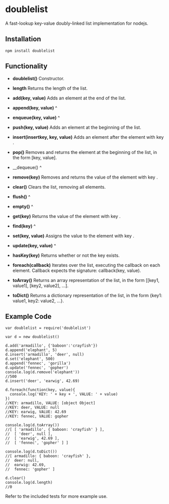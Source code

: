 # doublelist
A fast-lookup key-value doubly-linked list implementation for nodejs.

## Installation

    npm install doublelist

## Functionality

* __doublelist()__                      Constructor.

* __length__                            Returns the length of the list.

* __add(key, value)__                   Adds an element at the end of the list.
* __append(key, value)__                ^
* __enqueue(key, value)__               ^
* __push(key, value)__                  Adds an element at the beginning of the list.
* __insert(insertkey, key, value)__     Adds an element after the element with key <insertkey>.

* __pop()__                             Removes and returns the element at the beginning of the list, in the form [key, value].
* __dequeue()                           ^
* __remove(key)__                       Removes and returns the value of the element with key <key>.

* __clear()__                           Clears the list, removing all elements.
* __flush()__                           ^
* __empty()__                           ^

* __get(key)__                          Returns the value of the element with key <key>.
* __find(key)__                         ^
* __set(key, value)__                   Assigns the value <value> to the element with key <key>.
* __update(key, value)__                ^

* __hasKey(key)__                       Returns whether or not the key <key> exists.

* __foreach(callback)__                 Iterates over the list, executing the callback <callback> on each element. Callback expects the signature: callback(key, value).

* __toArray()__                         Returns an array representation of the list, in the form [[key1, value1], [key2, value2], ...].
* __toDict()__                          Returns a dictionary representation of the list, in the form {key1: value1, key2: value2, ...}.

## Example Code

    var doublelist = require('doublelist')
    
    var d = new doublelist()

    d.add('armadillo', {'baboon':'crayfish'})
    d.append('elephant', 5)
    d.insert('armadillo', 'deer', null)
    d.set('elephant', 500)
    d.append('fennec', 'gorilla')
    d.update('fennec', 'gopher')
    console.log(d.remove('elephant'))
    //500
    d.insert('deer', 'earwig', 42.69)
    
    d.foreach(function(key, value){
      console.log('KEY: ' + key + ', VALUE: ' + value)
    })
    //KEY: armadillo, VALUE: [object Object]
    //KEY: deer, VALUE: null
    //KEY: earwig, VALUE: 42.69
    //KEY: fennec, VALUE: gopher
    
    console.log(d.toArray())
    //[ [ 'armadillo', { baboon: 'crayfish' } ],
    //  [ 'deer', null ],
    //  [ 'earwig', 42.69 ],
    //  [ 'fennec', 'gopher' ] ]
    
    console.log(d.toDict())
    //[ armadillo: { baboon: 'crayfish' },
    //  deer: null,
    //  earwig: 42.69,
    //  fennec: 'gopher' ]
    
    d.clear()
    console.log(d.length)
    //0
    
Refer to the included tests for more example use.